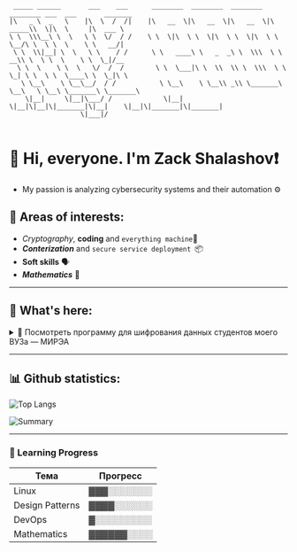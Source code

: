 ```
 _____ ______       ___    ___      ________  ________  ________  ________ ___  ___       _______      
|\   _ \  _   \    |\  \  /  /|    |\   __  \|\   __  \|\   __  \|\  _____\\  \|\  \     |\  ___ \     
\ \  \\\__\ \  \   \ \  \/  / /    \ \  \|\  \ \  \|\  \ \  \|\  \ \  \__/\ \  \ \  \    \ \   __/|    
 \ \  \\|__| \  \   \ \    / /      \ \   ____\ \   _  _\ \  \\\  \ \   __\\ \  \ \  \    \ \  \_|/__  
  \ \  \    \ \  \   \/  /  /        \ \  \___|\ \  \\  \\ \  \\\  \ \  \_| \ \  \ \  \____\ \  \_|\ \ 
   \ \__\    \ \__\__/  / /           \ \__\    \ \__\\ _\\ \_______\ \__\   \ \__\ \_______\ \_______\
    \|__|     \|__|\___/ /             \|__|     \|__|\|__|\|_______|\|__|    \|__|\|_______|\|_______|
                  \|___|/                                                                              
                                                                                                       
```                                                                                                       
# 👋 Hi, everyone. I'm Zack Shalashov❗
- My passion is analyzing cybersecurity systems and their automation ⚙️
## 🪪 Areas of interests:
- *Cryptography*, **coding** and `everything machine`🔢 
- ***Conterization*** and ```secure service deployment ```📦
- __Soft skills__ 🗣️
- ___Mathematics___ 📝

 ---

## 📂 What's here:
<details>
<summary>📢 Посмотреть программу для шифрования данных студентов моего ВУЗа — МИРЭА</summary>

- 🔗 [Перейти к репозиторию](https://github.com/zackalinux/db_with_rsa/tree/main)  
- 📎 With the use of RSA in C++
- 🧠 OOP principles, dictionary: [Смотреть гиф](https://github.com/user-attachments/assets/1523aae8-a9f6-48dd-9252-4b94c5c2cb6b)

</details>

---

## 📊  Github statistics:

![Top Langs](https://github-readme-stats.vercel.app/api/top-langs/?username=zackshal&layout=compact&theme=gruvbox&custom_title=Only%20C%2B%2B)

![Summary](https://github-profile-summary-cards.vercel.app/api/cards/profile-details?username=zackshal&theme=gruvbox&custom_title=Shame)

---

### 🧭 Learning Progress

| Тема              | Прогресс        |
|-------------------|-----------------|
| Linux             | ▓▓▓░░░░░░░       | 
| Design Patterns   | ▓▓▓▓░░░░░░       | 
| DevOps            | ▓░░░░░░░░░       | 
| Mathematics       | ▓▓▓▓▓▓░░░░       | 
  

